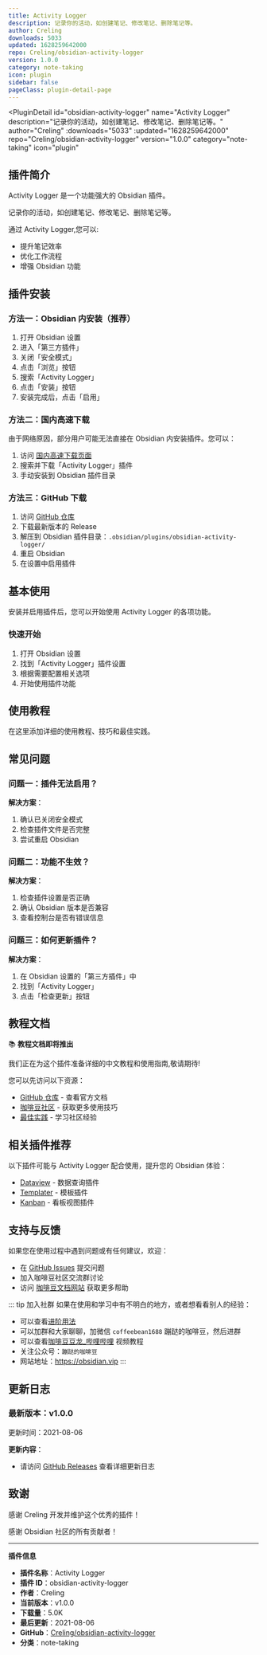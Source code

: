 ```yaml
---
title: Activity Logger
description: 记录你的活动，如创建笔记、修改笔记、删除笔记等。
author: Creling
downloads: 5033
updated: 1628259642000
repo: Creling/obsidian-activity-logger
version: 1.0.0
category: note-taking
icon: plugin
sidebar: false
pageClass: plugin-detail-page
---
```


<PluginDetail
  id="obsidian-activity-logger"
  name="Activity Logger"
  description="记录你的活动，如创建笔记、修改笔记、删除笔记等。"
  author="Creling"
  :downloads="5033"
  :updated="1628259642000"
  repo="Creling/obsidian-activity-logger"
  version="1.0.0"
  category="note-taking"
  icon="plugin"
>

<!-- AUTO_GENERATED_START -->
## 插件简介

Activity Logger 是一个功能强大的 Obsidian 插件。

记录你的活动，如创建笔记、修改笔记、删除笔记等。

通过 Activity Logger,您可以:

- 提升笔记效率
- 优化工作流程
- 增强 Obsidian 功能

<!-- AUTO_GENERATED_END -->

<!-- AUTO_GENERATED_START -->
## 插件安装

### 方法一：Obsidian 内安装（推荐）

1. 打开 Obsidian 设置
2. 进入「第三方插件」
3. 关闭「安全模式」
4. 点击「浏览」按钮
5. 搜索「Activity Logger」
6. 点击「安装」按钮
7. 安装完成后，点击「启用」

### 方法二：国内高速下载

由于网络原因，部分用户可能无法直接在 Obsidian 内安装插件。您可以：

1. 访问 [国内高速下载页面](/zh/documentation/obsidian-plugins-download.html)
2. 搜索并下载「Activity Logger」插件
3. 手动安装到 Obsidian 插件目录

### 方法三：GitHub 下载

1. 访问 [GitHub 仓库](https://github.com/Creling/obsidian-activity-logger)
2. 下载最新版本的 Release
3. 解压到 Obsidian 插件目录：`.obsidian/plugins/obsidian-activity-logger/`
4. 重启 Obsidian
5. 在设置中启用插件

## 基本使用

安装并启用插件后，您可以开始使用 Activity Logger 的各项功能。

### 快速开始

1. 打开 Obsidian 设置
2. 找到「Activity Logger」插件设置
3. 根据需要配置相关选项
4. 开始使用插件功能

<!-- AUTO_GENERATED_END -->

<!-- CUSTOM_CONTENT_START:tutorial -->
## 使用教程

在这里添加详细的使用教程、技巧和最佳实践。

<!-- CUSTOM_CONTENT_END:tutorial -->

<!-- SHARED_CONTENT_START -->
## 常见问题

### 问题一：插件无法启用？

**解决方案**：
1. 确认已关闭安全模式
2. 检查插件文件是否完整
3. 尝试重启 Obsidian

### 问题二：功能不生效？

**解决方案**：
1. 检查插件设置是否正确
2. 确认 Obsidian 版本是否兼容
3. 查看控制台是否有错误信息

### 问题三：如何更新插件？

**解决方案**：
1. 在 Obsidian 设置的「第三方插件」中
2. 找到「Activity Logger」
3. 点击「检查更新」按钮

## 教程文档

📚 **教程文档即将推出**

我们正在为这个插件准备详细的中文教程和使用指南,敬请期待!

您可以先访问以下资源：
- [GitHub 仓库](https://github.com/Creling/obsidian-activity-logger) - 查看官方文档
- [咖啡豆社区](/zh/bases/) - 获取更多使用技巧
- [最佳实践](/zh/best-practices/) - 学习社区经验

## 相关插件推荐

以下插件可能与 Activity Logger 配合使用，提升您的 Obsidian 体验：

- [Dataview](/zh/plugins/dataview.html) - 数据查询插件
- [Templater](/zh/plugins/templater-obsidian.html) - 模板插件
- [Kanban](/zh/plugins/obsidian-kanban.html) - 看板视图插件

## 支持与反馈

如果您在使用过程中遇到问题或有任何建议，欢迎：

- 在 [GitHub Issues](https://github.com/Creling/obsidian-activity-logger/issues) 提交问题
- 加入咖啡豆社区交流群讨论
- 访问 [咖啡豆文档网站](https://obsidian.vip) 获取更多帮助

::: tip 加入社群
如果在使用和学习中有不明白的地方，或者想看看别人的经验：
- 可以查看[进阶用法](/zh/advanced)
- 可以加群和大家聊聊，加微信 `coffeebean1688` 蹦跶的咖啡豆，然后进群
- 可以查看[咖啡豆豆龙_哔哩哔哩](https://space.bilibili.com/618777356) 视频教程
- 关注公众号：`蹦跶的咖啡豆`
- 网站地址：https://obsidian.vip
:::
<!-- SHARED_CONTENT_END -->

<!-- AUTO_GENERATED_START -->
## 更新日志

### 最新版本：v1.0.0

更新时间：2021-08-06

**更新内容**：
- 请访问 [GitHub Releases](https://github.com/Creling/obsidian-activity-logger/releases) 查看详细更新日志

## 致谢

感谢 Creling 开发并维护这个优秀的插件！

感谢 Obsidian 社区的所有贡献者！

---

**插件信息**
- **插件名称**：Activity Logger
- **插件 ID**：obsidian-activity-logger
- **作者**：Creling
- **当前版本**：v1.0.0
- **下载量**：5.0K
- **最后更新**：2021-08-06
- **GitHub**：[Creling/obsidian-activity-logger](https://github.com/Creling/obsidian-activity-logger)
- **分类**：note-taking
<!-- AUTO_GENERATED_END -->

</PluginDetail>

